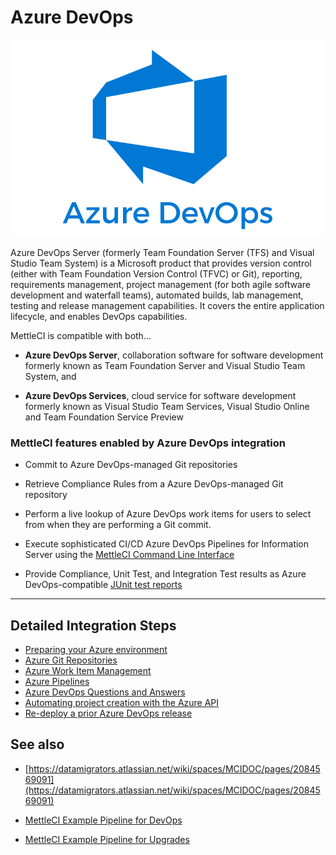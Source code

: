 # Azure DevOps

![](./attachments/image-20200511-041356.png)

Azure DevOps Server (formerly Team Foundation Server (TFS) and Visual Studio Team System) is a Microsoft product that provides version control (either with Team Foundation Version Control (TFVC) or Git), reporting, requirements management, project management (for both agile software development and waterfall teams), automated builds, lab management, testing and release management capabilities. It covers the entire application lifecycle, and enables DevOps capabilities.

MettleCI is compatible with both…

*   **Azure DevOps Server**, collaboration software for software development formerly known as Team Foundation Server and Visual Studio Team System, and
    
*   **Azure DevOps Services**, cloud service for software development formerly known as Visual Studio Team Services, Visual Studio Online and Team Foundation Service Preview
    

### MettleCI features enabled by Azure DevOps integration

*   Commit to Azure DevOps-managed Git repositories
    
*   Retrieve Compliance Rules from a Azure DevOps-managed Git repository
    
*   Perform a live lookup of Azure DevOps work items for users to select from when they are performing a Git commit.
    
*   Execute sophisticated CI/CD Azure DevOps Pipelines for Information Server using the [MettleCI Command Line Interface](https://datamigrators.atlassian.net/wiki/spaces/MCIDOC/pages/408354840/MettleCI+Command+Line+Interface)
    
*   Provide Compliance, Unit Test, and Integration Test results as Azure DevOps-compatible [JUnit test reports](https://docs.microsoft.com/en-us/azure/devops/pipelines/tasks/test/publish-test-results)
    

* * *

## Detailed Integration Steps

*   [Preparing your Azure environment](./azure-devops/preparing-your-azure-environment.md)
*   [Azure Git Repositories](./azure-devops/azure-git-repositories.md)
*   [Azure Work Item Management](./azure-devops/azure-work-item-management.md)
*   [Azure Pipelines](./azure-devops/azure-pipelines.md)
*   [Azure DevOps Questions and Answers](./azure-devops/azure-devops-questions-and-answers.md)
*   [Automating project creation with the Azure API](./azure-devops/automating-project-creation-with-the-azure-api.md)
*   [Re-deploy a prior Azure DevOps release](./azure-devops/re-deploy-a-prior-azure-devops-release.md)

## See also

*   [https://datamigrators.atlassian.net/wiki/spaces/MCIDOC/pages/2084569091](https://datamigrators.atlassian.net/wiki/spaces/MCIDOC/pages/2084569091)
    
*   [MettleCI Example Pipeline for DevOps](https://datamigrators.atlassian.net/wiki/spaces/MCIDOC/pages/2222653459/MettleCI+Example+Pipeline+for+DevOps)
    
*   [MettleCI Example Pipeline for Upgrades](https://datamigrators.atlassian.net/wiki/spaces/MCIDOC/pages/2178875414/MettleCI+Example+Pipeline+for+Upgrades)
